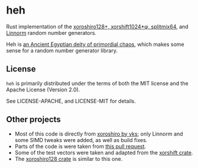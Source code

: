 # heh

Rust implementation of the [xoroshiro128+, xorshift1024*φ,
splitmix64](http://xoroshiro.di.unimi.it), and [Linnorm](https://github.com/tommyettinger/sarong)
random number generators.

Heh is [an Ancient Egyptian deity of primordial chaos](https://en.wikipedia.org/wiki/Heh_(god)),
which makes some sense for a random number generator library.

## License

`heh` is primarily distributed under the terms of both the MIT license and
the Apache License (Version 2.0).

See LICENSE-APACHE, and LICENSE-MIT for details.

## Other projects

* Most of this code is directly from [xoroshiro by vks](https://github.com/vks/xoroshiro/);
  only Linnorm and some SIMD tweaks were added, as well as build fixes.
* Parts of the code is were taken from [this pull
  request](https://github.com/rust-lang-nursery/rand/pull/102).
* Some of the test vectors were taken and adapted from the [xorshift crate](
  https://github.com/astocko/xorshift).
* The [xoroshiro128 crate](https://github.com/mscharley/rust-xoroshiro128) is
  similar to this one.
